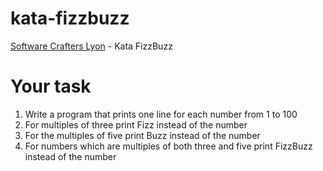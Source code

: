 # kata-fizzbuzz
[Software Crafters Lyon](https://www.meetup.com/fr-FR/Software-Craftsmanship-Lyon/events/280484506) - Kata FizzBuzz

# Your task

1) Write a program that prints one line for each number from 1 to 100
2) For multiples of three print Fizz instead of the number
3) For the multiples of five print Buzz instead of the number
4) For numbers which are multiples of both three and five print FizzBuzz instead of the number